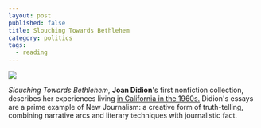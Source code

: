 ```yaml
---
layout: post
published: false
title: Slouching Towards Bethlehem
category: politics
tags: 
  - reading
---
```


![](http://upload.wikimedia.org/wikipedia/commons/1/16/Sherwin_Range%2C_Benton_Crossing.jpg)<br>

_Slouching Towards Bethlehem_, **Joan Didion**'s first nonfiction collection, describes her experiences living <a href="https://stellar.mit.edu/S/course/21W/fa13/21W.737/courseMaterial/topics/topic7/readings/Didion_Slouching_Towards_Bethlehem/Didion_Slouching_Towards_Bethlehem.pdf">in California in the 1960s.</a> Didion's essays are a prime example of New Journalism: a creative form of truth-telling, combining narrative arcs and literary techniques with journalistic fact.